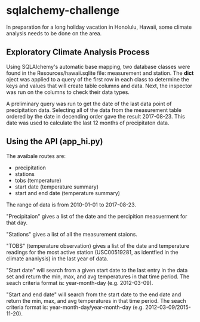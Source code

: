 # sqlalchemy-challenge

In preparation for a long holiday vacation in Honolulu, Hawaii, some climate analysis needs to be done on the area.

## Exploratory Climate Analysis Process

Using SQLAlchemy's automatic base mapping, two database classes were found in the Resources/hawaii.sqlite file: measurement and station. The __dict__ oject was applied to a query of the first row in each class to determine the keys and values that will create table columns and data. Next, the inspector was run on the columns to check their data types.

A preliminary query was run to get the date of the last data point of precipitation data. Selecting all of the data from the measurement table ordered by the date in decending order gave the result 2017-08-23. This date was used to calculate the last 12 months of precipitaton data.

## Using the API (app_hi.py)

The avaibale routes are:
* precipitation
* stations
* tobs (temperature)
* start date (temperature summary)
* start and end date (temperature summary)

The range of data is from 2010-01-01 to 2017-08-23.  

"Precipitaion" gives a list of the date and the percipition measuerment for that day.

"Stations" gives a list of all the measurement staions.

"TOBS" (temperature observation) gives a list of the date and temperature readings for the most active station (USC00519281, as identfied in the climate ananlysis) in the last year of data.

"Start date" will search from a given start date to the last entry in the data set and return the min, max, and avg temperatures in that time period. The seach criteria format is: year-month-day (e.g. 2012-03-09).

"Start and end date" will search from the start date to the end date and return the min, max, and avg temperatures in that time period. The seach criteria format is: year-month-day/year-month-day (e.g. 2012-03-09/2015-11-20).
